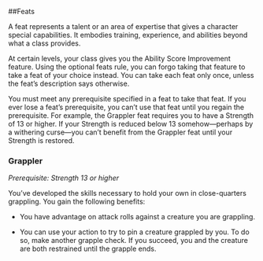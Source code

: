 ##Feats


A feat represents a talent or an area of expertise that gives a
character special capabilities. It embodies training, experience, and
abilities beyond what a class provides.

At certain levels, your class gives you the Ability Score Improvement
feature. Using the optional feats rule, you can forgo taking that
feature to take a feat of your choice instead. You can take each feat
only once, unless the feat’s description says otherwise.

You must meet any prerequisite specified in a feat to take that feat. If
you ever lose a feat’s prerequisite, you can’t use that feat until you
regain the prerequisite. For example, the Grappler feat requires you to
have a Strength of 13 or higher. If your Strength is reduced below 13
somehow—perhaps by a withering curse—you can’t benefit from the Grappler
feat until your Strength is restored.

### Grappler

*Prerequisite: Strength 13 or higher*

You’ve developed the skills necessary to hold your own in
close-­quarters grappling. You gain the following benefits:

- You have advantage on attack rolls against a creature you are grappling.

-   You can use your action to try to pin a creature grappled by you. To do so, make another grapple check. If you succeed, you and the creature are both restrained until the grapple ends.
